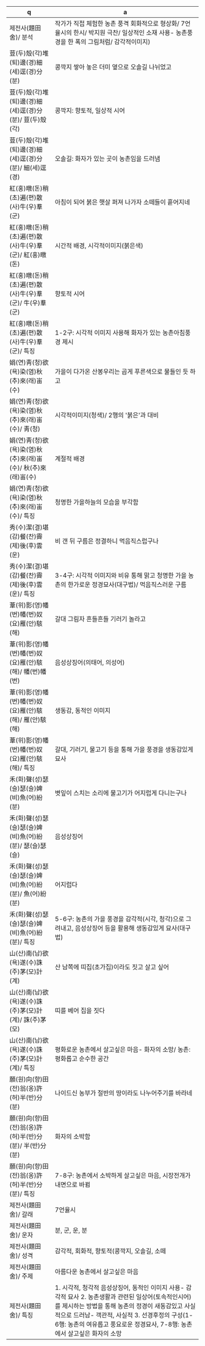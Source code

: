 q | a
---|---
제전사(題田舍)/ 분석		| 작가가 직접 체험한 농촌 풍격 회화적으로 형상화/ 7언율시의 한시/ 박지원 극찬/ 일상적인 소재 사용- 농촌풍경을 한 폭의 그림처럼/ 감각적이미지)
荳(두)殼(각)堆(퇴)邊(경)細(세)逕(경)分(분)		| 콩깍지 쌓아 놓은 더미 옆으로 오솔길 나뉘었고
荳(두)殼(각)堆(퇴)邊(경)細(세)逕(경)分(분)/ 荳(두)殼(각)		| 콩깍지: 향토적, 일상적 시어​
荳(두)殼(각)堆(퇴)邊(경)細(세)逕(경)分(분)/ 細(세)逕(경)		| 오솔길: 화자가 있는 곳이 농촌임을 드러냄
紅(홍)暾(돈)稍(초)遍(편)散(사)牛(우)羣(군)		| 아침이 되어 붉은 햇살 퍼져 나가자 소떼들이 흩어지네
紅(홍)暾(돈)稍(초)遍(편)散(사)牛(우)羣(군)/ 紅(홍)暾(돈)		| 시간적 배경, 시각적이미지(붉은색)
紅(홍)暾(돈)稍(초)遍(편)散(사)牛(우)羣(군)/ 牛(우)羣(군)		| 향토적 시어
紅(홍)暾(돈)稍(초)遍(편)散(사)牛(우)羣(군)/ 특징		| 1-2구: 시각적 이미지 사용해 화자가 있는 농촌아침풍경 제시
娟(연)靑(청)欲(욕)染(염)秋(추)來(래)峀(수)		| 가을이 다가온 산봉우리는 곱게 푸른색으로 물들인 듯 하고
娟(연)靑(청)欲(욕)染(염)秋(추)來(래)峀(수)/ 靑(청)		| 시각적이미지(청색)/ 2행의 '붉은'과 대비
娟(연)靑(청)欲(욕)染(염)秋(추)來(래)峀(수)/ 秋(추)來(래)峀(수)		| 계절적 배경
娟(연)靑(청)欲(욕)染(염)秋(추)來(래)峀(수)/ 특징		| 청명한 가을하늘의 모습을 부각함
秀(수)潔(결)堪(감)餐(찬)霽(제)後(후)雲(운)		| 비 갠 뒤 구름은 정결하니 먹음직스럽구나
秀(수)潔(결)堪(감)餐(찬)霽(제)後(후)雲(운)/ 특징		| 3-4구: 시각적 이미지와 비유 통해 맑고 청명한 가을 농촌의 한가로운 정경묘사(대구법)/ 먹음직스러운 구름		| 화자의 흥취가 일어나는 부분, 가을의 풍요로움 형상화
葦(위)影(영)幡(번)幡(번)奴(요)雁(안)駭(해)		| 갈대 그림자 흔들흔들 기러기 놀라고
葦(위)影(영)幡(번)幡(번)奴(요)雁(안)駭(해)/ 幡(번)幡(번)		| 음성상징어(의태어, 의성어)
葦(위)影(영)幡(번)幡(번)奴(요)雁(안)駭(해)/ 雁(안)駭(해)		| 생동감, 동적인 이미지
葦(위)影(영)幡(번)幡(번)奴(요)雁(안)駭(해)/ 특징		| 갈대, 기러기, 물고기 등을 통해 가을 풍경을 생동감있게 묘사
禾(화)聲(성)瑟(슬)瑟(슬)婢(비)魚(어)紛(분)		| 볏잎이 스치는 소리에 물고기가 어지럽게 다니는구나
禾(화)聲(성)瑟(슬)瑟(슬)婢(비)魚(어)紛(분)/ 瑟(슬)瑟(슬)		| 음성상징어
禾(화)聲(성)瑟(슬)瑟(슬)婢(비)魚(어)紛(분)/ 魚(어)紛(분)		| 어지럽다
禾(화)聲(성)瑟(슬)瑟(슬)婢(비)魚(어)紛(분)/ 특징		| 5-6구: 농촌의 가을 풍경을 감각적(시각, 청각)으로 그려내고, 음성상징어 등을 활용해 생동감있게 묘사(대구법)
山(산)南(남)欲(욕)遂(수)誅(주)茅(모)計(계)		| 산 남쪽에 띠집(초가집)이라도 짓고 살고 싶어
山(산)南(남)欲(욕)遂(수)誅(주)茅(모)計(계)/ 誅(주)茅(모)		| 띠를 베어 집을 짓다
山(산)南(남)欲(욕)遂(수)誅(주)茅(모)計(계)/ 특징		| 평화로운 농촌에서 살고싶은 마음- 화자의 소망/ 농촌: 평화롭고 순수한 공간
願(원)向(향)田(전)翁(옹)許(허)半(반)分(분)		| 나이드신 농부가 절반의 땅이라도 나누어주기를 바라네
願(원)向(향)田(전)翁(옹)許(허)半(반)分(분)/ 半(반)分(분)		| 화자의 소박함
願(원)向(향)田(전)翁(옹)許(허)半(반)分(분)/ 특징		| 7-8구: 농촌에서 소박하게 살고싶은 마음, 시장전개가 내면으로 바뀜
제전사(題田舍)/ 갈래		| 7언율시
제전사(題田舍)/ 운자		| 분, 군, 운, 분
제전사(題田舍)/ 성격		| 감각적, 회화적, 향토적(콩깍지, 오솔길, 소떼
제전사(題田舍)/ 주제		| 아름다운 농촌에서 살고싶은 마음
제전사(題田舍)/ 특징		| 1. 시각적, 청각적 음성상징어, 동적인 이미지 사용- 감각적 묘사 2. 농촌생활과 관련된 일상어(토속적인시어)를 제시하는 방법을 통해 농촌의 정경이 새동감있고 사실적으로 드러남- 객관적, 사실적 3. 선경후정의 구성(1-6행: 농촌의 여유롭고 풍요로운 정경묘사, 7-8행: 농촌에서 살고싶은 화자의 소망
​